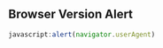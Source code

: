 ## Browser Version Alert
``` js
javascript:alert(navigator.userAgent)
```

<script src="./browser_version_alert.js"></script>
